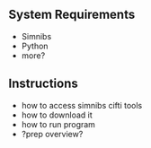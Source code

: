 ## System Requirements
- Simnibs 
- Python 
- more? 

## Instructions 
- how to access simnibs cifti tools 
- how to download it 
- how to run program 
- ?prep overview? 
